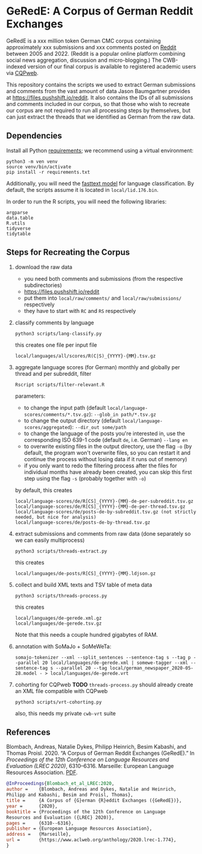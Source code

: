# GeRedE: A Corpus of German Reddit Exchanges
GeRedE is a xxx million token German CMC corpus containing approximately xxx submissions and xxx comments posted on [Reddit](https://www.reddit.com) between 2005 and 2022.  (Reddit is a popular online platform combining social news aggregation, discussion and micro-blogging.)  The CWB-indexed version of our final corpus is available to registered academic users via [CQPweb](https://corpora.linguistik.uni-erlangen.de/cqpweb/gerede_v2).

This repository contains the scripts we used to extract German submissions and comments from the vast amount of data Jason Baumgartner provides at https://files.pushshift.io/reddit.  It also contains the IDs of all submissions and comments included in our corpus, so that those who wish to recreate our corpus are not required to run all processing steps by themselves, but can just extract the threads that we identified as German from the raw data.

## Dependencies

Install all Python [requirements](requirements.txt); we recommend using a virtual environment:

    python3 -m ven venv
    source venv/bin/activate
    pip install -r requirements.txt
    
Additionally, you will need the [fasttext model](https://fasttext.cc/docs/en/language-identification.html) for language classification.  By default, the scripts assume it is located in `local/lid.176.bin`.

In order to run the R scripts, you will need the following libraries:

    argparse
    data.table
    R.utils
    tidyverse
    tidytable


## Steps for Recreating the Corpus

1. download the raw data
   - you need both comments and submissions (from the respective subdirectories)
   - https://files.pushshift.io/reddit
   - put them into `local/raw/comments/` and `local/raw/submissions/` respectively
   - they have to start with `RC` and `RS` respectively

2. classify comments by language
   ```
   python3 scripts/lang-classify.py
   ```
   this creates one file per input file
   ```
   local/languages/all/scores/R(C|S)_{YYYY}-{MM}.tsv.gz
   ```

3. aggregate language scores (for German) monthly and globally per thread and per subreddit, filter
   
    ```
   Rscript scripts/filter-relevant.R
   ```
   parameters:
   - to change the input path (default `local/language-scores/comments/*.tsv.gz`):
     `--glob_in path/*.tsv.gz`
   - to change the output directory (default `local/language-scores/aggregated`):
     `--dir_out some/path`
   - to change the language of the posts you're interested in, use the corresponding ISO 639-1 code (default `de`, i.e. German)
     `--lang en`
   - to overwrite existing files in the output directory, use the flag `-o` (by default, the program won't overwrite files, so you can restart it and continue the process without losing data if it runs out of memory)
   - if you only want to redo the filtering process after the files for individual months have already been created, you can skip this first step using the flag `-s` (probably together with `-o`)

   by default, this creates
   ```
   local/language-scores/de/R[CS]_{YYYY}-{MM}-de-per-subreddit.tsv.gz
   local/language-scores/de/R[CS]_{YYYY}-{MM}-de-per-thread.tsv.gz
   local/language-scores/de/posts-de-by-subreddit.tsv.gz (not strictly needed, but nice for analysis)
   local/language-scores/de/posts-de-by-thread.tsv.gz
   ```

4. extract submissions and comments from raw data (done separately so we can easily multiprocess)
   ```
   python3 scripts/threads-extract.py
   ```
   this creates
   ```
   local/languages/de-posts/R[CS]_{YYYY}-{MM}.ldjson.gz
   ```

5. collect and build XML texts and TSV table of meta data
   ```
   python3 scripts/threads-process.py
   ```
   this creates
   ```
   local/languages/de-gerede.xml.gz
   local/languages/de-gerede.tsv.gz
   ```
   Note that this needs a couple hundred gigabytes of RAM.
   
6. annotation with SoMaJo + SoMeWeTa:
   ```
   somajo-tokenizer --xml --split_sentences --sentence-tag s --tag p --parallel 20 local/languages/de-gerede.xml | somewe-tagger --xml --sentence-tag s --parallel 20 --tag local/german_newspaper_2020-05-28.model - > local/languages/de-gerede.vrt
   ```
        
7. cohorting for CQPweb
   **TODO** `threads-process.py` should already create an XML file compatible with CQPweb
   ```
   python3 scripts/vrt-cohorting.py
   ```
   also, this needs my private `cwb-vrt` suite


## References

Blombach, Andreas, Natalie Dykes, Philipp Heinrich, Besim Kabashi, and Thomas Proisl. 2020. “A Corpus of German Reddit Exchanges (GeRedE).”  In *Proceedings of the 12th Conference on Language Resources and Evaluation (LREC 2020)*, 6310–6316. Marseille: European Language Resources Association. [PDF](https://www.aclweb.org/anthology/2020.lrec-1.774.pdf).

```bibtex
@InProceedings{Blombach_et_al_LREC:2020,
author =    {Blombach, Andreas and Dykes, Natalie and Heinrich,
Philipp and Kabashi, Besim and Proisl, Thomas},
title =     {A Corpus of {G}erman {R}eddit Exchanges ({GeRedE})},
year =      {2020},
booktitle = {Proceedings of the 12th Conference on Language
Resources and Evaluation ({LREC} 2020)},
pages =     {6310--6316},
publisher = {European Language Resources Association},
address =   {Marseille},
url =       {https://www.aclweb.org/anthology/2020.lrec-1.774},
}
```
